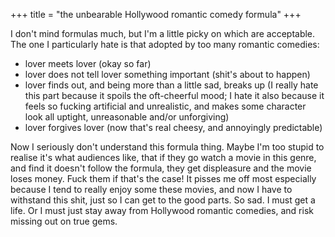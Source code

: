 +++
title = "the unbearable Hollywood romantic comedy formula"
+++

I don\'t mind formulas much, but I\'m a little picky on which are
acceptable. The one I particularly hate is that adopted by too many
romantic comedies:

-   lover meets lover (okay so far)
-   lover does not tell lover something important (shit\'s about to
    happen)
-   lover finds out, and being more than a little sad, breaks up (I
    really hate this part because it spoils the oft-cheerful mood; I
    hate it also because it feels so fucking artificial and unrealistic,
    and makes some character look all uptight, unreasonable and/or
    unforgiving)
-   lover forgives lover (now that\'s real cheesy, and annoyingly
    predictable)

Now I seriously don\'t understand this formula thing. Maybe I\'m too
stupid to realise it\'s what audiences like, that if they go watch a
movie in this genre, and find it doesn\'t follow the formula, they get
displeasure and the movie loses money. Fuck them if that\'s the case! It
pisses me off most especially because I tend to really enjoy some these
movies, and now I have to withstand this shit, just so I can get to the
good parts. So sad. I must get a life. Or I must just stay away from
Hollywood romantic comedies, and risk missing out on true gems.
